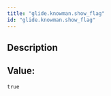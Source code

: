 ```yaml
---
title: "glide.knowman.show_flag"
id: "glide.knowman.show_flag"
---
```

## Description



## Value: 
```
true
```